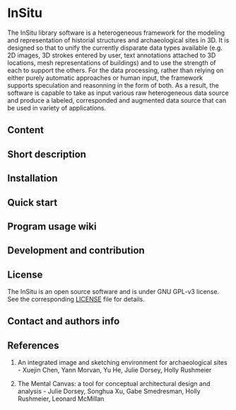 # InSitu

The InSitu library software is a heterogeneous framework for the modeling and representation of historial structures and archaeological sites in 3D. It is designed so that to unify the currently disparate data types available (e.g. 2D images, 3D strokes entered by user, text annotations attached to 3D locations, mesh representations of buildings) and to use the strength of each to support the others. For the data processing, rather than relying on either purely automatic approaches or human input, the framework supports speculation and reasonning in the form of both. As a result, the software is capable to take as input various raw heterogeneous data source and produce a labeled, corresponded and augmented data source that can be used in variety of applications.

## Content

## Short description

## Installation

## Quick start

## Program usage wiki

## Development and contribution 

## License

The InSitu is an open source software and is under GNU GPL-v3 license. See the corresponding [LICENSE](https://github.com/vicrucann/InSitu/blob/master/LICENSE) file for details.

## Contact and authors info

## References

1. An integrated image and sketching environment for archaeological sites - Xuejin Chen, Yann Morvan, Yu He, Julie Dorsey, Holly Rushmeier

2. The Mental Canvas: a tool for conceptual architectural design and analysis - Julie Dorsey, Songhua Xu, Gabe Smedresman, Holly Rushmeier, Leonard McMillan
